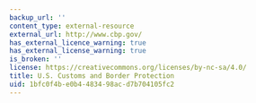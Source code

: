 ```yaml
---
backup_url: ''
content_type: external-resource
external_url: http://www.cbp.gov/
has_external_licence_warning: true
has_external_license_warning: true
is_broken: ''
license: https://creativecommons.org/licenses/by-nc-sa/4.0/
title: U.S. Customs and Border Protection
uid: 1bfc0f4b-e0b4-4834-98ac-d7b704105fc2
---
```

